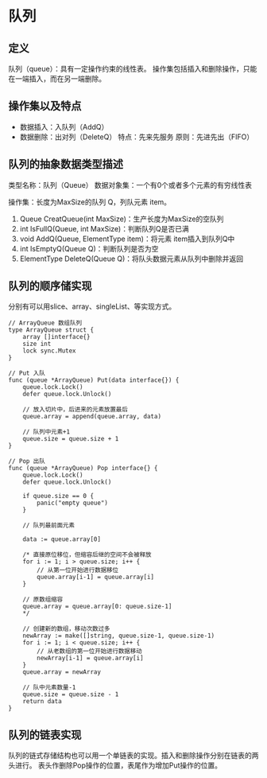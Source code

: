 # 队列
## 定义
队列（queue）：具有一定操作约束的线性表。
操作集包括插入和删除操作，只能在一端插入，而在另一端删除。

## 操作集以及特点
* 数据插入：入队列（AddQ）
* 数据删除：出对列（DeleteQ）
特点：先来先服务
原则：先进先出（FIFO）

## 队列的抽象数据类型描述
类型名称：队列（Queue）
数据对象集：一个有0个或者多个元素的有穷线性表

操作集：长度为MaxSize的队列 Q，列队元素 item。

1. Queue CreatQueue(int MaxSize)：生产长度为MaxSize的空队列
2. int IsFullQ(Queue, int MaxSize)：判断队列Q是否已满
3. void AddQ(Queue, ElementType item)：将元素 item插入到队列Q中
4. int IsEmptyQ(Queue Q)：判断队列是否为空
5. ElementType DeleteQ(Queue Q)：将队头数据元素从队列中删除并返回

## 队列的顺序储实现
分别有可以用slice、array、singleList、等实现方式。
```
// ArrayQueue 数组队列
type ArrayQueue struct {
    array []interface{}
    size int
    lock sync.Mutex
}

// Put 入队
func (queue *ArrayQueue) Put(data interface{}) {
    queue.lock.Lock()
    defer queue.lock.Unlock()

    // 放入切片中，后进来的元素放置最后
    queue.array = append(queue.array, data)

    // 队列中元素+1
    queue.size = queue.size + 1
}

// Pop 出队
func (queue *ArrayQueue) Pop interface{} {
    queue.lock.Lock()
    defer queue.lock.Unlock()
    
    if queue.size == 0 {
        panic("empty queue")
    }

    // 队列最前面元素
    
    data := queue.array[0]
     
    /* 直接原位移位，但缩容后继的空间不会被释放
    for i := 1; i > queue.size; i++ {
        // 从第一位开始进行数据移位
        queue.array[i-1] = queue.array[i]
    }

    // 原数组缩容
    queue.array = queue.array[0: queue.size-1]
    */

    // 创建新的数组，移动次数过多
    newArray := make([]string, queue.size-1, queue.size-1)
    for i := 1; i < queue.size; i++ {
        // 从老数组的第一位开始进行数据移动
        newArray[i-1] = queue.array[i]
    }
    queue.array = newArray

    // 队中元素数量-1
    queue.size = queue.size - 1
    return data
}
```

## 队列的链表实现
队列的链式存储结构也可以用一个单链表的实现。插入和删除操作分别在链表的两头进行。
表头作删除Pop操作的位置，表尾作为增加Put操作的位置。